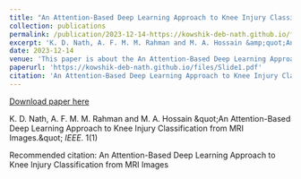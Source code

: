 ```yaml
---
title: "An Attention-Based Deep Learning Approach to Knee Injury Classification from MRI Images 2023 26th International Conference on Computer and Information Technology (ICCIT)"
collection: publications
permalink: /publication/2023-12-14-https://kowshik-deb-nath.github.io/files/472.pdf
excerpt: 'K. D. Nath, A. F. M. M. Rahman and M. A. Hossain &amp;quot;An Attention-Based Deep Learning Approach to Knee Injury Classification from MRI Images.&amp;quot; <i>IEEE</i>. 1(1)'
date: 2023-12-14
venue: 'This paper is about the An Attention-Based Deep Learning Approach to Knee Injury Classification from MRI Images.'
paperurl: 'https://kowshik-deb-nath.github.io/files/Slide1.pdf'
citation: 'An Attention-Based Deep Learning Approach to Knee Injury Classification from MRI Images'
---
```


<a href='https://kowshik-deb-nath.github.io/files/Slide1.pdf'>Download paper here</a>

K. D. Nath, A. F. M. M. Rahman and M. A. Hossain &amp;quot;An Attention-Based Deep Learning Approach to Knee Injury Classification from MRI Images.&amp;quot; <i>IEEE</i>. 1(1)

Recommended citation: An Attention-Based Deep Learning Approach to Knee Injury Classification from MRI Images